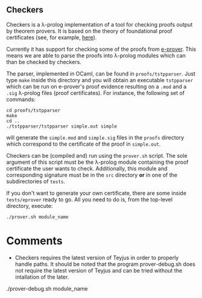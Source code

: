 ## Checkers

Checkers is a λ-prolog implementation of a tool for checking
proofs output by theorem provers. It is based on the theory of
foundational proof certificates (see, for example, [here](http://www.lix.polytechnique.fr/~dale/papers/cade2013.pdf)).

Currently it has support for checking some of the proofs from
[e-prover](http://eprover.org). This means we are able to parse the proofs
into λ-prolog modules which can than be checked by checkers.

The parser, implemented in OCaml, can be found in `proofs/tstpparser`.
Just type `make` inside this directory and you will obtain an executable
`tstpparser` which can be run on e-prover's proof evidence resulting on
a `.mod` and a `.sig` λ-prolog files (proof certificates). For instance,
the following set of commands:

```
cd proofs/tstpparser
make
cd ..
./tstpparser/tstpparser simple.out simple
```

will generate the `simple.mod` and `simple.sig` files in the
`proofs` directory which correspond to the certificate of the
proof in `simple.out`.

Checkers can be (compiled and) run using the `prover.sh` script.
The sole argument of this script must be the λ-prolog module
containing the proof certificate the user wants to check.
Additionally, this module and corresponding signature must be
in the `src` directory **or** in one of the subdirectories of
`tests`.

If you don't want to generate your own certificate, there are
some inside `tests/eprover` ready to go. All you need to do is,
from the top-level directory, execute:

```
./prover.sh module_name
```
# Comments

* Checkers requires the latest version of Teyjus in order to properly
  handle paths. It should be noted that the program prover-debug.sh
does not require the latest version of Teyjus and can be tried without
the intallation of the later.

./prover-debug.sh module_name
